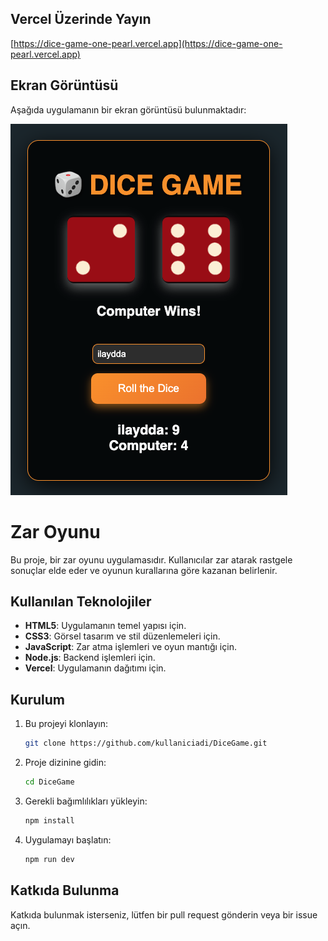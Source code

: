 ## Vercel Üzerinde Yayın
[https://dice-game-one-pearl.vercel.app](https://dice-game-one-pearl.vercel.app)

## Ekran Görüntüsü

Aşağıda uygulamanın bir ekran görüntüsü bulunmaktadır:

![Uygulama Ekran Görüntüsü](ss.png)


# Zar Oyunu

Bu proje, bir zar oyunu uygulamasıdır. Kullanıcılar zar atarak rastgele sonuçlar elde eder ve oyunun kurallarına göre kazanan belirlenir.

## Kullanılan Teknolojiler

- **HTML5**: Uygulamanın temel yapısı için.
- **CSS3**: Görsel tasarım ve stil düzenlemeleri için.
- **JavaScript**: Zar atma işlemleri ve oyun mantığı için.
- **Node.js**: Backend işlemleri için.
- **Vercel**: Uygulamanın dağıtımı için.

## Kurulum

1. Bu projeyi klonlayın:
    ```bash
    git clone https://github.com/kullaniciadi/DiceGame.git
    ```
2. Proje dizinine gidin:
    ```bash
    cd DiceGame
    ```
3. Gerekli bağımlılıkları yükleyin:
    ```bash
    npm install
    ```
4. Uygulamayı başlatın:
    ```bash
    npm run dev
    ```


## Katkıda Bulunma

Katkıda bulunmak isterseniz, lütfen bir pull request gönderin veya bir issue açın.
